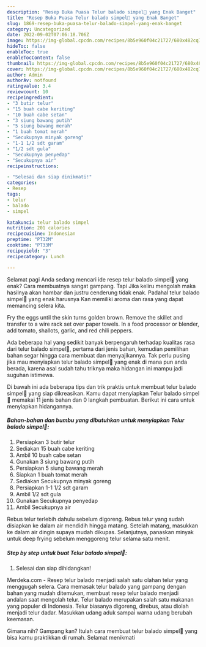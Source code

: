 ```yaml
---
description: "Resep Buka Puasa Telur balado simpel🍳 yang Enak Banget"
title: "Resep Buka Puasa Telur balado simpel🍳 yang Enak Banget"
slug: 1869-resep-buka-puasa-telur-balado-simpel-yang-enak-banget
category: Uncategorized
date: 2022-09-02T07:06:18.706Z
image: https://img-global.cpcdn.com/recipes/8b5e960f04c21727/680x482cq70/telur-balado-simpel-foto-resep-utama.jpg
hideToc: false
enableToc: true
enableTocContent: false
thumbnail: https://img-global.cpcdn.com/recipes/8b5e960f04c21727/680x482cq70/telur-balado-simpel-foto-resep-utama.jpg
cover: https://img-global.cpcdn.com/recipes/8b5e960f04c21727/680x482cq70/telur-balado-simpel-foto-resep-utama.jpg
author: Admin
authorAv: notfound
ratingvalue: 3.4
reviewcount: 10
recipeingredient:
- "3 butir telur"
- "15 buah cabe keriting"
- "10 buah cabe setan"
- "3 siung bawang putih"
- "5 siung bawang merah"
- "1 buah tomat merah"
- "Secukupnya minyak goreng"
- "1-1 1/2 sdt garam"
- "1/2 sdt gula"
- "Secukupnya penyedap"
- "Secukupnya air"
recipeinstructions:

- "Selesai dan siap dinikmati!"
categories:
- Resep
tags:
- telur
- balado
- simpel

katakunci: telur balado simpel 
nutrition: 201 calories
recipecuisine: Indonesian
preptime: "PT32M"
cooktime: "PT33M"
recipeyield: "3"
recipecategory: Lunch

---
```



Selamat pagi Anda sedang mencari ide resep telur balado simpel🍳 yang enak? Cara membuatnya sangat gampang. Tapi Jika keliru mengolah maka hasilnya akan hambar dan justru cenderung tidak enak. Padahal telur balado simpel🍳 yang enak harusnya Kan memiliki aroma dan rasa yang dapat memancing selera kita.


Fry the eggs until the skin turns golden brown. Remove the skillet and transfer to a wire rack set over paper towels. In a food processor or blender, add tomato, shallots, garlic, and red chili peppers.

Ada beberapa hal yang sedikit banyak berpengaruh terhadap kualitas rasa dari telur balado simpel🍳, pertama dari jenis bahan, kemudian pemilihan bahan segar hingga cara membuat dan menyajikannya. Tak perlu pusing jika mau menyiapkan telur balado simpel🍳 yang enak di mana pun anda berada, karena asal sudah tahu triknya maka hidangan ini mampu jadi suguhan istimewa.


Di bawah ini ada beberapa tips dan trik praktis untuk membuat telur balado simpel🍳 yang siap dikreasikan. Kamu dapat menyiapkan Telur balado simpel🍳 memakai 11 jenis bahan dan 0 langkah pembuatan. Berikut ini cara untuk menyiapkan hidangannya.

<!--inarticleads1-->

##### Bahan-bahan dan bumbu yang dibutuhkan untuk menyiapkan Telur balado simpel🍳:

1. Persiapkan 3 butir telur
1. Sediakan 15 buah cabe keriting
1. Ambil 10 buah cabe setan
1. Gunakan 3 siung bawang putih
1. Persiapkan 5 siung bawang merah
1. Siapkan 1 buah tomat merah
1. Sediakan Secukupnya minyak goreng
1. Persiapkan 1-1 1/2 sdt garam
1. Ambil 1/2 sdt gula
1. Gunakan Secukupnya penyedap
1. Ambil Secukupnya air


Rebus telur terlebih dahulu sebelum digoreng. Rebus telur yang sudah disiapkan ke dalam air mendidih hingga matang. Setelah matang, masukkan ke dalam air dingin supaya mudah dikupas. Selanjutnya, panaskan minyak untuk deep frying sebelum menggoreng telur selama satu menit. 

<!--inarticleads2-->

##### Step by step untuk buat Telur balado simpel🍳:


1. Selesai dan siap dihidangkan!

Merdeka.com - Resep telur balado menjadi salah satu olahan telur yang menggugah selera. Cara memasak telur balado yang gampang dengan bahan yang mudah ditemukan, membuat resep telur balado menjadi andalan saat mengolah telur. Telur balado merupakan salah satu makanan yang populer di Indonesia. Telur biasanya digoreng, direbus, atau diolah menjadi telur dadar. Masukkan udang aduk sampai warna udang berubah keemasan. 

Gimana nih? Gampang kan? Itulah cara membuat telur balado simpel🍳 yang bisa kamu praktikkan di rumah. Selamat menikmati
